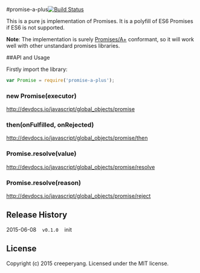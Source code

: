 #promise-a-plus[![Build Status](https://travis-ci.org/creeperyang/promise-a-plus.svg?branch=master)](https://travis-ci.org/creeperyang/promise-a-plus)

This is a pure js implementation of Promises. It is a polyfill of ES6 Promises if ES6 is not supported.

**Note**: The implementation is surely [Promises/A+](https://promisesaplus.com/) conformant, so it will work well with other unstandard promises libraries.


##API and Usage

Firstly import the library:

```js
var Promise = require('promise-a-plus');
```

### new Promise(executor)

http://devdocs.io/javascript/global_objects/promise

### then(onFulfilled, onRejected)

http://devdocs.io/javascript/global_objects/promise/then


### Promise.resolve(value)

http://devdocs.io/javascript/global_objects/promise/resolve

### Promise.resolve(reason)

http://devdocs.io/javascript/global_objects/promise/reject


## Release History

2015-06-08&nbsp;&nbsp;&nbsp;&nbsp;`v0.1.0`&nbsp;&nbsp;&nbsp;&nbsp;init


## License
Copyright (c) 2015 creeperyang. Licensed under the MIT license.
